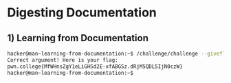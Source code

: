 # Digesting Documentation

## 1) Learning from Documentation

```bash
hacker@man~learning-from-documentation:~$ /challenge/challenge --giveflag
Correct argument! Here is your flag:
pwn.college{MfWHnsZgY1eLiGHSd2E-xfABGSz.dRjM5QDL5IjN0czW}
hacker@man~learning-from-documentation:~$ 
```
